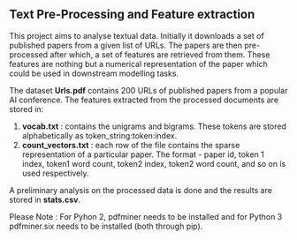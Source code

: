 ## Text Pre-Processing and Feature extraction

This project aims to analyse textual data. Initially it downloads a set of published papers from a given list of URLs. The papers are then pre-processed after which, a set of features are retrieved from them. These features are nothing but a numerical representation of the paper which could be used in downstream modelling tasks.

The dataset <b>Urls.pdf</b> contains 200 URLs of published papers from a popular AI conference. The features extracted from the processed documents are stored in:

<ol>
  <li><b>vocab.txt</b> : contains the unigrams and bigrams. These tokens are stored alphabetically as token_string:token:index.</li>
  <li><b>count_vectors.txt</b> : each row of the file contains the sparse representation of a particular paper. The format - paper id, token 1 index, token1 word count, token2 index, token2 word count, and so on is used respectively.</li>
</ol>

A preliminary analysis on the processed data is done and the results are stored in <b>stats.csv</b>.

Please Note : For Pyhon 2, pdfminer needs to be installed and for Python 3 pdfminer.six needs to be installed (both through pip).

